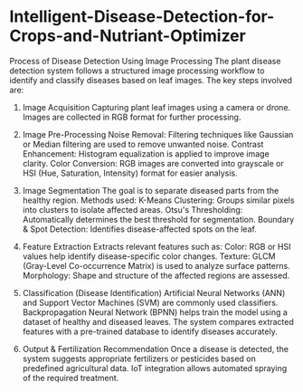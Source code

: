 # Intelligent-Disease-Detection-for-Crops-and-Nutriant-Optimizer
Process of Disease Detection Using Image Processing
The plant disease detection system follows a structured image processing workflow to identify and classify diseases based on leaf images. The key steps involved are:

1. Image Acquisition
Capturing plant leaf images using a camera or drone.
Images are collected in RGB format for further processing.

2. Image Pre-Processing
Noise Removal: Filtering techniques like Gaussian or Median filtering are used to remove unwanted noise.
Contrast Enhancement: Histogram equalization is applied to improve image clarity.
Color Conversion: RGB images are converted into grayscale or HSI (Hue, Saturation, Intensity) format for easier analysis.

3. Image Segmentation
The goal is to separate diseased parts from the healthy region.
Methods used:
K-Means Clustering: Groups similar pixels into clusters to isolate affected areas.
Otsu's Thresholding: Automatically determines the best threshold for segmentation.
Boundary & Spot Detection: Identifies disease-affected spots on the leaf.

4. Feature Extraction
Extracts relevant features such as:
Color: RGB or HSI values help identify disease-specific color changes.
Texture: GLCM (Gray-Level Co-occurrence Matrix) is used to analyze surface patterns.
Morphology: Shape and structure of the affected regions are assessed.

5. Classification (Disease Identification)
Artificial Neural Networks (ANN) and Support Vector Machines (SVM) are commonly used classifiers.
Backpropagation Neural Network (BPNN) helps train the model using a dataset of healthy and diseased leaves.
The system compares extracted features with a pre-trained database to identify diseases accurately.

6. Output & Fertilization Recommendation
Once a disease is detected, the system suggests appropriate fertilizers or pesticides based on predefined agricultural data.
IoT integration allows automated spraying of the required treatment.
